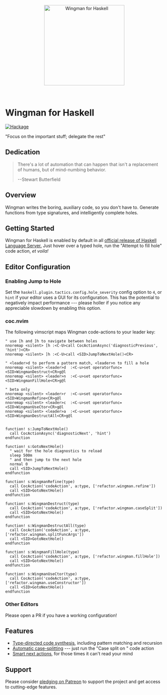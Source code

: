 <p align="center">
<img src="https://haskellwingman.dev/wingman.png" height="256" alt="Wingman for Haskell" title="Wingman for Haskell">
</p>

<p>&nbsp;</p>

# Wingman for Haskell

[![Hackage](https://img.shields.io/hackage/v/hls-tactics-plugin.svg?logo=haskell&label=hls-tactics-plugin)](https://hackage.haskell.org/package/hls-tactics-plugin)

"Focus on the important stuff; delegate the rest"


## Dedication

> There's a lot of automation that can happen that isn't a replacement of
> humans, but of mind-numbing behavior.
>
> --Stewart Butterfield


## Overview

Wingman writes the boring, auxiliary code, so you don't have to. Generate
functions from type signatures, and intelligently complete holes.


## Getting Started

Wingman for Haskell is enabled by default in all [official release of Haskell
Language Server.][hls] Just hover over a typed hole, run the "Attempt to
fill hole" code action, *et voila!*

[hls]: https://github.com/haskell/haskell-language-server/releases


## Editor Configuration

### Enabling Jump to Hole

Set the `haskell.plugin.tactics.config.hole_severity` config option to `4`, or
`hint` if your editor uses a GUI for its configuration. This has the potential
to negatively impact performance --- please holler if you notice any appreciable
slowdown by enabling this option.


### coc.nvim

The following vimscript maps Wingman code-actions to your leader key:

```viml
" use [h and ]h to navigate between holes
nnoremap <silent> [h :<C-U>call CocActionAsync('diagnosticPrevious', 'hint')<CR>
nnoremap <silent> ]h :<C-U>call <SID>JumpToNextHole()<CR>

" <leader>d to perform a pattern match, <leader>n to fill a hole
nnoremap <silent> <leader>d  :<C-u>set operatorfunc=<SID>WingmanDestruct<CR>g@l
nnoremap <silent> <leader>n  :<C-u>set operatorfunc=<SID>WingmanFillHole<CR>g@l

" beta only
nnoremap <silent> <leader>r  :<C-u>set operatorfunc=<SID>WingmanRefine<CR>g@l
nnoremap <silent> <leader>c  :<C-u>set operatorfunc=<SID>WingmanUseCtor<CR>g@l
nnoremap <silent> <leader>a  :<C-u>set operatorfunc=<SID>WingmanDestructAll<CR>g@l


function! s:JumpToNextHole()
  call CocActionAsync('diagnosticNext', 'hint')
endfunction

function! s:GotoNextHole()
  " wait for the hole diagnostics to reload
  sleep 500m
  " and then jump to the next hole
  normal 0
  call <SID>JumpToNextHole()
endfunction

function! s:WingmanRefine(type)
  call CocAction('codeAction', a:type, ['refactor.wingman.refine'])
  call <SID>GotoNextHole()
endfunction

function! s:WingmanDestruct(type)
  call CocAction('codeAction', a:type, ['refactor.wingman.caseSplit'])
  call <SID>GotoNextHole()
endfunction

function! s:WingmanDestructAll(type)
  call CocAction('codeAction', a:type, ['refactor.wingman.splitFuncArgs'])
  call <SID>GotoNextHole()
endfunction

function! s:WingmanFillHole(type)
  call CocAction('codeAction', a:type, ['refactor.wingman.fillHole'])
  call <SID>GotoNextHole()
endfunction

function! s:WingmanUseCtor(type)
  call CocAction('codeAction', a:type, ['refactor.wingman.useConstructor'])
  call <SID>GotoNextHole()
endfunction
```

### Other Editors

Please open a PR if you have a working configuration!


## Features

* [Type-directed code synthesis][auto], including pattern matching and recursion
* [Automatic case-splitting][case] --- just run the "Case split on <x>" code action
* [Smart next actions][next], for those times it can't read your mind

[auto]: https://haskellwingman.dev/foldr.gif
[case]: https://haskellwingman.dev/case-split.gif
[next]: https://haskellwingman.dev/intros.gif


## Support

Please consider [pledging on Patreon][patreon] to support the project and get
access to cutting-edge features.

[patreon]: https://www.patreon.com/wingman_for_haskell

